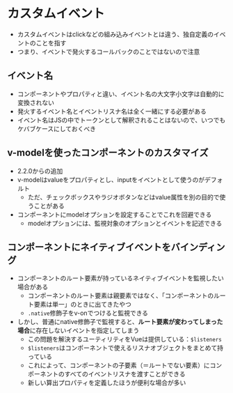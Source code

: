# カスタムイベント
* カスタムイベントはclickなどの組み込みイベントとは違う、独自定義のイベントのことを指す
* つまり、イベントで発火するコールバックのことではないので注意

## イベント名
* コンポーネントやプロパティと違い、イベント名の大文字小文字は自動的に変換されない
* 発火するイベント名とイベントリスナ名は全く一緒にする必要がある
* イベント名はJSの中でトークンとして解釈されることはないので、いつでもケバブケースにしておくべき

## v-modelを使ったコンポーネントのカスタマイズ
* 2.2.0からの追加
* v-modelはvalueをプロパティとし、inputをイベントとして使うのがデフォルト
    * ただ、チェックボックスやラジオボタンなどはvalue属性を別の目的で使うことがある
* コンポーネントにmodelオプションを設定することでこれを回避できる
    * modelオプションには、監視対象のオプションとイベントを記述できる

## コンポーネントにネイティブイベントをバインディング
* コンポーネントのルート要素が持っているネイティブイベントを監視したい場合がある
    * コンポーネントのルート要素は親要素ではなく、「コンポーネントのルート要素は単一」のときに出てきたやつ
    * `.native`修飾子をv-onでつけると監視できる
* しかし、普通にnative修飾子で監視すると、**ルート要素が変わってしまった場合**に存在しないイベントを指定してしまう
    * この問題を解決するユーティリティをVueは提供している：`$listeners`
    * `$listeners`はコンポーネントで使えるリスナオブジェクトをまとめて持っている
    * これによって、コンポーネントの子要素（＝ルートでない要素）にコンポーネントのすべてのイベントリスナを渡すことができる
    * 新しい算出プロパティを定義したほうが便利な場合が多い


